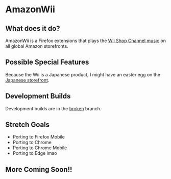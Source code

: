 # AmazonWii

##  What does it do?
AmazonWii is a Firefox extensions that plays the [Wii Shop Channel music](youtu.be/yyjUmv1gJEg) on all global Amazon storefronts.

## Possible Special Features
Because the Wii is a Japanese product, I might have an easter egg on the [Japanese storefront](https://amazon.co.jp/).

## Development Builds
Development builds are in the [broken](https://github.com/MechaDragonX/AmazonWii/tree/broken) branch.

## Stretch Goals
- Porting to Firefox Mobile
- Porting to Chrome
- Porting to Chrome Mobile
- Porting to Edge lmao

## More Coming Soon!!